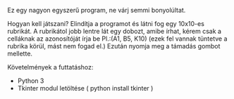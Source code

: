 Ez egy nagyon egyszerű program, ne várj semmi bonyolúltat.

Hogyan kell játszani?
Elindítja a programot és látni fog egy 10x10-es rubrikát.
A rubrikátol jobb lentre lát egy dobozt, amibe írhat, kérem csak a celláknak az azonosítóját írja be Pl.:(A1, B5, K10) (ezek fel vannak tüntetve a rubrika körül, mást nem fogad el.)
Ezután nyomja meg a támadás gombot mellette.

Követelmények a futtatáshoz:
  - Python 3
  - Tkinter modul letöltése ( python install tkinter )
